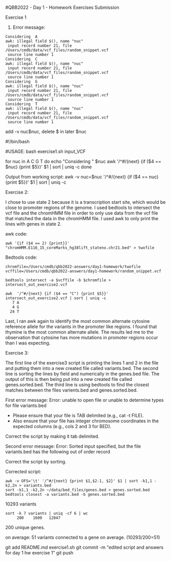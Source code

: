 #QBB2022 - Day 1 - Homework Exercises Submission

Exercise 1

1. Error message:
```
Considering  A
awk: illegal field $(), name "nuc"
 input record number 21, file /Users/cmdb/data/vcf_files/random_snippet.vcf
 source line number 1
Considering  C
awk: illegal field $(), name "nuc"
 input record number 21, file /Users/cmdb/data/vcf_files/random_snippet.vcf
 source line number 1
Considering  G
awk: illegal field $(), name "nuc"
 input record number 21, file /Users/cmdb/data/vcf_files/random_snippet.vcf
 source line number 1
Considering  T
awk: illegal field $(), name "nuc"
 input record number 21, file /Users/cmdb/data/vcf_files/random_snippet.vcf
 source line number 1
 ```
add -v nuc$nuc, delete $ in later $nuc

 #!/bin/bash

 #USAGE: bash exercise1.sh input_VCF

 for nuc in A C G T
 do
   echo "Considering " $nuc
   awk '/^#/{next} {if ($4 == $nuc) {print $5}}' $1 | sort | uniq -c
 done


Output from working script:
awk -v nuc=$nuc '/^#/{next} {if ($4 == nuc) {print $5}}' $1 | sort | uniq -c




Exercise 2:

I chose to use state 2 because it is a transcription start site, which would be close to promoter regions of the genome. I used bedtools to intersect the vcf file and the chromHMM file in order to only use data from the vcf file that matched the data in the chromHMM file. I used awk to only print the lines with genes in state 2. 

awk code:
```
awk '{if ($4 == 2) {print}}' "chromHMM.E116_15_coreMarks_hg38lift_stateno.chr21.bed" > twofile
```

Bedtools code:
```
chromfile=/Users/cmdb/qbb2022-answers/day1-homework/twofile
vcffile=/Users/cmdb/qbb2022-answers/day1-homework/random_snippet.vcf

bedtools intersect -a $vcffile -b $chromfile > intersect_out_exercise2.vcf
```
```
awk  '/^#/{next} {if ($4 == "C") {print $5}}' intersect_out_exercise2.vcf | sort | uniq -c
   7 A
   4 G
  24 T
```
Last, I ran awk again to identify the most common alternate cytosine reference allele for the variants in the promoter like regions. I found that thymine is the most common alternate allele. The results led me to the observation that cytosine has more mutations in promoter regions occur than I was expecting.


Exercise 3:

The first line of the exercise3 script is printing the lines 1 and 2 in the file and putting them into a new created file called variants.bed.
The second line is sorting the lines by field and numerically in the genes.bed file. The output of this is then being put into a new created file called genes.sorted.bed.
The third line is using bedtools to find the closest matches between the files varients.bed and genes.sorted.bed.

First error message:
Error: unable to open file or unable to determine types for file variants.bed

- Please ensure that your file is TAB delimited (e.g., cat -t FILE).
- Also ensure that your file has integer chromosome coordinates in the 
  expected columns (e.g., cols 2 and 3 for BED).

Correct the script by making it tab delimited.

Second error message:
Error: Sorted input specified, but the file variants.bed has the following out of order record

Correct the script by sorting.


Corrected script:
```
awk -v OFS='\t' '/^#/{next} {print $1,$2-1, $2}' $1 | sort -k1,1 -k2,2n > variants.bed
sort -k1,1 -k2,2n ~/data/bed_files/genes.bed > genes.sorted.bed
bedtools closest -a variants.bed -b genes.sorted.bed
```


10293 variants
```
sort -k 7 variants | uniq -cf 6 | wc
     200    1600   12047
```
200 unique genes.

on average: 51 variants connected to a gene on average.
(10293/200=51)

git add README.md exercise1.sh
git commit -m "edited script and answers for day 1 hw exercise 1"
git push





 
 
